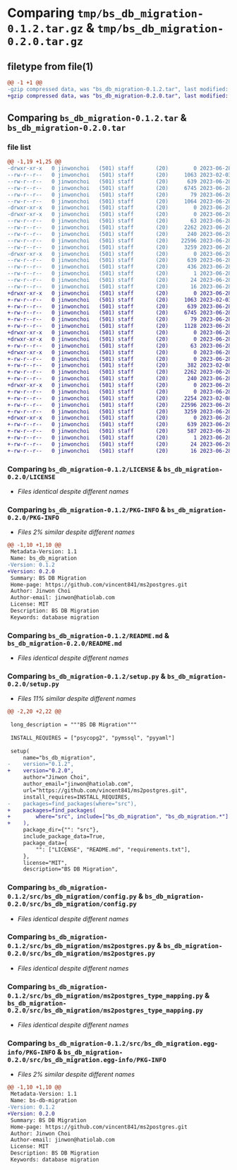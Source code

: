 # Comparing `tmp/bs_db_migration-0.1.2.tar.gz` & `tmp/bs_db_migration-0.2.0.tar.gz`

## filetype from file(1)

```diff
@@ -1 +1 @@
-gzip compressed data, was "bs_db_migration-0.1.2.tar", last modified: Wed Jun 28 11:13:51 2023, max compression
+gzip compressed data, was "bs_db_migration-0.2.0.tar", last modified: Wed Jun 28 11:34:58 2023, max compression
```

## Comparing `bs_db_migration-0.1.2.tar` & `bs_db_migration-0.2.0.tar`

### file list

```diff
@@ -1,19 +1,25 @@
-drwxr-xr-x   0 jinwonchoi   (501) staff       (20)        0 2023-06-28 11:13:51.732137 bs_db_migration-0.1.2/
--rw-r--r--   0 jinwonchoi   (501) staff       (20)     1063 2023-02-03 01:32:29.000000 bs_db_migration-0.1.2/LICENSE
--rw-r--r--   0 jinwonchoi   (501) staff       (20)      639 2023-06-28 11:13:51.732250 bs_db_migration-0.1.2/PKG-INFO
--rw-r--r--   0 jinwonchoi   (501) staff       (20)     6745 2023-06-28 10:34:56.000000 bs_db_migration-0.1.2/README.md
--rw-r--r--   0 jinwonchoi   (501) staff       (20)       79 2023-06-28 11:13:51.732574 bs_db_migration-0.1.2/setup.cfg
--rw-r--r--   0 jinwonchoi   (501) staff       (20)     1064 2023-06-28 11:13:36.000000 bs_db_migration-0.1.2/setup.py
-drwxr-xr-x   0 jinwonchoi   (501) staff       (20)        0 2023-06-28 11:13:51.728740 bs_db_migration-0.1.2/src/
-drwxr-xr-x   0 jinwonchoi   (501) staff       (20)        0 2023-06-28 11:13:51.731034 bs_db_migration-0.1.2/src/bs_db_migration/
--rw-r--r--   0 jinwonchoi   (501) staff       (20)       63 2023-06-28 11:13:17.000000 bs_db_migration-0.1.2/src/bs_db_migration/__init__.py
--rw-r--r--   0 jinwonchoi   (501) staff       (20)     2262 2023-06-28 08:46:10.000000 bs_db_migration-0.1.2/src/bs_db_migration/config.py
--rw-r--r--   0 jinwonchoi   (501) staff       (20)      240 2023-06-28 06:29:21.000000 bs_db_migration-0.1.2/src/bs_db_migration/domain_dictionary.py
--rw-r--r--   0 jinwonchoi   (501) staff       (20)    22596 2023-06-28 10:04:25.000000 bs_db_migration-0.1.2/src/bs_db_migration/ms2postgres.py
--rw-r--r--   0 jinwonchoi   (501) staff       (20)     3259 2023-06-28 08:46:05.000000 bs_db_migration-0.1.2/src/bs_db_migration/ms2postgres_type_mapping.py
-drwxr-xr-x   0 jinwonchoi   (501) staff       (20)        0 2023-06-28 11:13:51.732008 bs_db_migration-0.1.2/src/bs_db_migration.egg-info/
--rw-r--r--   0 jinwonchoi   (501) staff       (20)      639 2023-06-28 11:13:51.000000 bs_db_migration-0.1.2/src/bs_db_migration.egg-info/PKG-INFO
--rw-r--r--   0 jinwonchoi   (501) staff       (20)      436 2023-06-28 11:13:51.000000 bs_db_migration-0.1.2/src/bs_db_migration.egg-info/SOURCES.txt
--rw-r--r--   0 jinwonchoi   (501) staff       (20)        1 2023-06-28 11:13:51.000000 bs_db_migration-0.1.2/src/bs_db_migration.egg-info/dependency_links.txt
--rw-r--r--   0 jinwonchoi   (501) staff       (20)       24 2023-06-28 11:13:51.000000 bs_db_migration-0.1.2/src/bs_db_migration.egg-info/requires.txt
--rw-r--r--   0 jinwonchoi   (501) staff       (20)       16 2023-06-28 11:13:51.000000 bs_db_migration-0.1.2/src/bs_db_migration.egg-info/top_level.txt
+drwxr-xr-x   0 jinwonchoi   (501) staff       (20)        0 2023-06-28 11:34:58.110407 bs_db_migration-0.2.0/
+-rw-r--r--   0 jinwonchoi   (501) staff       (20)     1063 2023-02-03 01:32:29.000000 bs_db_migration-0.2.0/LICENSE
+-rw-r--r--   0 jinwonchoi   (501) staff       (20)      639 2023-06-28 11:34:58.110549 bs_db_migration-0.2.0/PKG-INFO
+-rw-r--r--   0 jinwonchoi   (501) staff       (20)     6745 2023-06-28 10:34:56.000000 bs_db_migration-0.2.0/README.md
+-rw-r--r--   0 jinwonchoi   (501) staff       (20)       79 2023-06-28 11:34:58.110897 bs_db_migration-0.2.0/setup.cfg
+-rw-r--r--   0 jinwonchoi   (501) staff       (20)     1128 2023-06-28 11:34:53.000000 bs_db_migration-0.2.0/setup.py
+drwxr-xr-x   0 jinwonchoi   (501) staff       (20)        0 2023-06-28 11:34:58.106619 bs_db_migration-0.2.0/src/
+drwxr-xr-x   0 jinwonchoi   (501) staff       (20)        0 2023-06-28 11:34:58.108400 bs_db_migration-0.2.0/src/bs_db_migration/
+-rw-r--r--   0 jinwonchoi   (501) staff       (20)       63 2023-06-28 11:34:37.000000 bs_db_migration-0.2.0/src/bs_db_migration/__init__.py
+drwxr-xr-x   0 jinwonchoi   (501) staff       (20)        0 2023-06-28 11:34:58.109784 bs_db_migration-0.2.0/src/bs_db_migration/common/
+-rw-r--r--   0 jinwonchoi   (501) staff       (20)        0 2023-06-28 11:33:39.000000 bs_db_migration-0.2.0/src/bs_db_migration/common/__init__.py
+-rw-r--r--   0 jinwonchoi   (501) staff       (20)      382 2023-02-08 09:51:41.000000 bs_db_migration-0.2.0/src/bs_db_migration/common/debug.py
+-rw-r--r--   0 jinwonchoi   (501) staff       (20)     2262 2023-06-28 08:46:10.000000 bs_db_migration-0.2.0/src/bs_db_migration/config.py
+-rw-r--r--   0 jinwonchoi   (501) staff       (20)      240 2023-06-28 06:29:21.000000 bs_db_migration-0.2.0/src/bs_db_migration/domain_dictionary.py
+drwxr-xr-x   0 jinwonchoi   (501) staff       (20)        0 2023-06-28 11:34:58.110238 bs_db_migration-0.2.0/src/bs_db_migration/logger/
+-rw-r--r--   0 jinwonchoi   (501) staff       (20)        0 2023-06-28 11:33:31.000000 bs_db_migration-0.2.0/src/bs_db_migration/logger/__init__.py
+-rw-r--r--   0 jinwonchoi   (501) staff       (20)     2254 2023-02-08 09:51:41.000000 bs_db_migration-0.2.0/src/bs_db_migration/logger/logger.py
+-rw-r--r--   0 jinwonchoi   (501) staff       (20)    22596 2023-06-28 10:04:25.000000 bs_db_migration-0.2.0/src/bs_db_migration/ms2postgres.py
+-rw-r--r--   0 jinwonchoi   (501) staff       (20)     3259 2023-06-28 08:46:05.000000 bs_db_migration-0.2.0/src/bs_db_migration/ms2postgres_type_mapping.py
+drwxr-xr-x   0 jinwonchoi   (501) staff       (20)        0 2023-06-28 11:34:58.109448 bs_db_migration-0.2.0/src/bs_db_migration.egg-info/
+-rw-r--r--   0 jinwonchoi   (501) staff       (20)      639 2023-06-28 11:34:58.000000 bs_db_migration-0.2.0/src/bs_db_migration.egg-info/PKG-INFO
+-rw-r--r--   0 jinwonchoi   (501) staff       (20)      587 2023-06-28 11:34:58.000000 bs_db_migration-0.2.0/src/bs_db_migration.egg-info/SOURCES.txt
+-rw-r--r--   0 jinwonchoi   (501) staff       (20)        1 2023-06-28 11:34:58.000000 bs_db_migration-0.2.0/src/bs_db_migration.egg-info/dependency_links.txt
+-rw-r--r--   0 jinwonchoi   (501) staff       (20)       24 2023-06-28 11:34:58.000000 bs_db_migration-0.2.0/src/bs_db_migration.egg-info/requires.txt
+-rw-r--r--   0 jinwonchoi   (501) staff       (20)       16 2023-06-28 11:34:58.000000 bs_db_migration-0.2.0/src/bs_db_migration.egg-info/top_level.txt
```

### Comparing `bs_db_migration-0.1.2/LICENSE` & `bs_db_migration-0.2.0/LICENSE`

 * *Files identical despite different names*

### Comparing `bs_db_migration-0.1.2/PKG-INFO` & `bs_db_migration-0.2.0/PKG-INFO`

 * *Files 2% similar despite different names*

```diff
@@ -1,10 +1,10 @@
 Metadata-Version: 1.1
 Name: bs_db_migration
-Version: 0.1.2
+Version: 0.2.0
 Summary: BS DB Migration
 Home-page: https://github.com/vincent841/ms2postgres.git
 Author: Jinwon Choi
 Author-email: jinwon@hatiolab.com
 License: MIT
 Description: BS DB Migration
 Keywords: database migration
```

### Comparing `bs_db_migration-0.1.2/README.md` & `bs_db_migration-0.2.0/README.md`

 * *Files identical despite different names*

### Comparing `bs_db_migration-0.1.2/setup.py` & `bs_db_migration-0.2.0/setup.py`

 * *Files 11% similar despite different names*

```diff
@@ -2,20 +2,22 @@
 
 long_description = """BS DB Migration"""
 
 INSTALL_REQUIRES = ["psycopg2", "pymssql", "pyyaml"]
 
 setup(
     name="bs_db_migration",
-    version="0.1.2",
+    version="0.2.0",
     author="Jinwon Choi",
     author_email="jinwon@hatiolab.com",
     url="https://github.com/vincent841/ms2postgres.git",
     install_requires=INSTALL_REQUIRES,
-    packages=find_packages(where="src"),
+    packages=find_packages(
+        where="src", include=["bs_db_migration", "bs_db_migration.*"]
+    ),
     package_dir={"": "src"},
     include_package_data=True,
     package_data={
         "": ["LICENSE", "README.md", "requirements.txt"],
     },
     license="MIT",
     description="BS DB Migration",
```

### Comparing `bs_db_migration-0.1.2/src/bs_db_migration/config.py` & `bs_db_migration-0.2.0/src/bs_db_migration/config.py`

 * *Files identical despite different names*

### Comparing `bs_db_migration-0.1.2/src/bs_db_migration/ms2postgres.py` & `bs_db_migration-0.2.0/src/bs_db_migration/ms2postgres.py`

 * *Files identical despite different names*

### Comparing `bs_db_migration-0.1.2/src/bs_db_migration/ms2postgres_type_mapping.py` & `bs_db_migration-0.2.0/src/bs_db_migration/ms2postgres_type_mapping.py`

 * *Files identical despite different names*

### Comparing `bs_db_migration-0.1.2/src/bs_db_migration.egg-info/PKG-INFO` & `bs_db_migration-0.2.0/src/bs_db_migration.egg-info/PKG-INFO`

 * *Files 2% similar despite different names*

```diff
@@ -1,10 +1,10 @@
 Metadata-Version: 1.1
 Name: bs-db-migration
-Version: 0.1.2
+Version: 0.2.0
 Summary: BS DB Migration
 Home-page: https://github.com/vincent841/ms2postgres.git
 Author: Jinwon Choi
 Author-email: jinwon@hatiolab.com
 License: MIT
 Description: BS DB Migration
 Keywords: database migration
```

